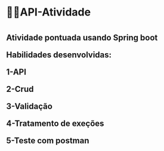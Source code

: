 <h1>👨‍💻API-Atividade<h1>
<h2>
<p>Atividade pontuada usando Spring boot<p>
<p>Habilidades desenvolvidas:<p>
<p>1-API <p>
<p>2-Crud<p>
<p>3-Validação<p>
<p>4-Tratamento de exeções<p>
<p>5-Teste com postman<p>
</h2>
